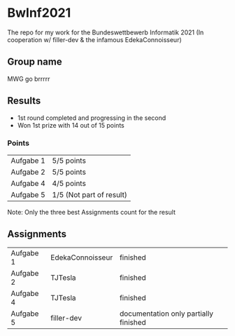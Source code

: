 # BwInf2021
The repo for my work for the Bundeswettbewerb Informatik 2021 (In cooperation w/ filler-dev & the infamous EdekaConnoisseur)

## Group name
MWG go brrrrr

## Results
- 1st round completed and progressing in the second
- Won 1st prize with 14 out of 15 points
### Points
<table>
  <tr>
    <td> Aufgabe 1 </td>
    <td> 5/5 points </td>
  </tr>
  <tr>
    <td> Aufgabe 2 </td>
    <td> 5/5 points </td>
  </tr>
  <tr>
    <td> Aufgabe 4 </td>
    <td> 4/5 points </td>
  </tr>
  <tr>
    <td> Aufgabe 5 </td>
    <td> 1/5 (Not part of result) </td>
  </tr>
</table>
Note: Only the three best Assignments count for the result

## Assignments
<table>
   <tr>
    <td> Aufgabe 1 </td>
    <td> EdekaConnoisseur </td>
    <td> finished </td>
  </tr>
  <tr>
    <td> Aufgabe 2 </td>
    <td> TJTesla </td>
    <td> finished </td>
  </tr>
  <tr>
    <td> Aufgabe 4 </td>
    <td> TJTesla </td>
    <td> finished </td>
  </tr>
  <tr>
    <td> Aufgabe 5 </td>
    <td> filler-dev </td>
    <td> documentation only partially finished </td>
  </tr>
</table>
  

